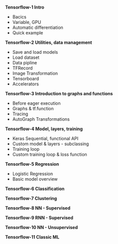 **Tensorflow-1 Intro**
- Bacics
- Variable, GPU
- Automatic differentiation
- Quick example

**Tensorflow-2 Utilities, data management**
- Save and load models
- Load dataset
- Data pipline
- TFRecord
- Image Transformation
- Tensorboard
- Accelerators

**Tensorflow-3 Introduction to graphs and functions**
- Before eager execution 
- Graphs & tf.function
- Tracing
- AutoGraph Transformations

**Tensorflow-4 Model, layers, training**
- Keras Sequential, functional API
- Custom model & layers - subclassing
- Training loop
- Custom training loop & loss function

**Tensorflow-5 Regression**
- Logistic Regression
- Basic model overview 

**Tensorflow-6 Classification**

**Tensorflow-7 Clustering**

**Tensorflow-8 NN - Supervised**

**Tensorflow-9 RNN - Supervised**

**Tensorflow-10 NN - Unsupervised**

**Tensorflow-11 Classic ML**

